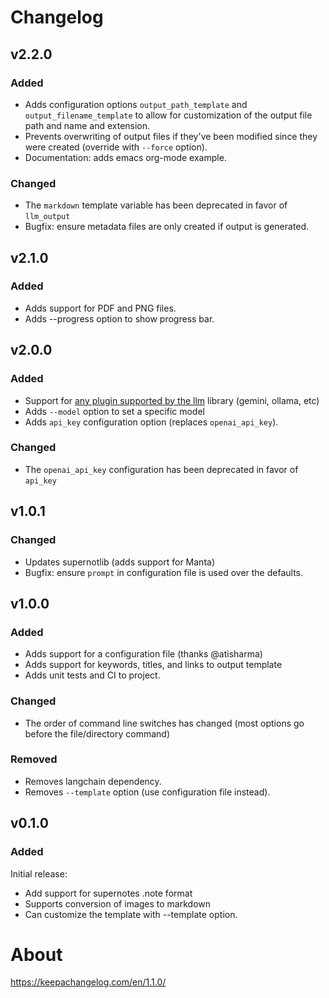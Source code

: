 # Changelog

## v2.2.0

### Added

- Adds configuration options `output_path_template` and `output_filename_template`
  to allow for customization of the output file path and name and extension.
- Prevents overwriting of output files if they've been modified since they were
  created (override with `--force` option).
- Documentation: adds emacs org-mode example.

### Changed

- The `markdown` template variable has been deprecated in favor of `llm_output`
- Bugfix: ensure metadata files are only created if output is generated.

## v2.1.0

### Added

- Adds support for PDF and PNG files.
- Adds --progress option to show progress bar.

## v2.0.0

### Added

- Support for [any plugin supported by the llm](https://llm.datasette.io/en/stable/plugins/directory.html#remote-apis)  library (gemini, ollama, etc)
- Adds `--model` option to set a specific model
- Adds `api_key` configuration option (replaces `openai_api_key`).

### Changed

- The `openai_api_key` configuration has been deprecated in favor of `api_key`

## v1.0.1

### Changed

- Updates supernotlib (adds support for Manta)
- Bugfix: ensure `prompt` in configuration file is used over the defaults.

## v1.0.0

### Added

- Adds support for a configuration file (thanks @atisharma)
- Adds support for keywords, titles, and links to output template
- Adds unit tests and CI to project.

### Changed

- The order of command line switches has changed (most options go before the file/directory command)

### Removed

- Removes langchain dependency.
- Removes `--template` option (use configuration file instead).

## v0.1.0

### Added

Initial release:
- Add support for supernotes .note format
- Supports conversion of images to markdown
- Can customize the template with --template option.

# About

https://keepachangelog.com/en/1.1.0/
